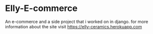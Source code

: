 # Elly-E-commerce
An e-commerce and a side project that i worked on in django.
for more information about the site visit https://elly-ceramics.herokuapp.com
